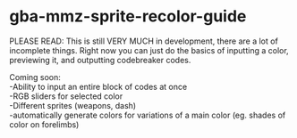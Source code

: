 # gba-mmz-sprite-recolor-guide
PLEASE READ:
This is still VERY MUCH in development, there are a lot of incomplete things. Right now you can just do the basics of inputting a color, previewing it, and outputting codebreaker codes.

Coming soon:  
-Ability to input an entire block of codes at once  
-RGB sliders for selected color  
-Different sprites (weapons, dash)  
-automatically generate colors for variations of a main color (eg. shades of color on forelimbs)
